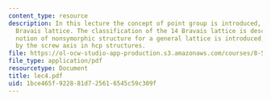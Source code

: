 ```yaml
---
content_type: resource
description: In this lecture the concept of point group is introduced, first for the
  Bravais lattice. The classification of the 14 Bravais lattice is described. The
  notion of nonsymorphic structure for a general lattice is introduced, illustrated
  by the screw axis in hcp structures.
file: https://ol-ocw-studio-app-production.s3.amazonaws.com/courses/8-511-theory-of-solids-i-fall-2004/1bce465f922881d725616545c59c309f_lec4.pdf
file_type: application/pdf
resourcetype: Document
title: lec4.pdf
uid: 1bce465f-9228-81d7-2561-6545c59c309f
---
```

